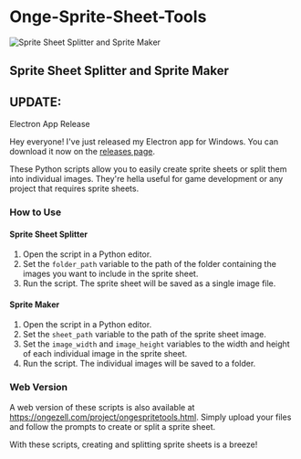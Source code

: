 # Onge-Sprite-Sheet-Tools

![Sprite Sheet Splitter and Sprite Maker](https://ongezell.com/logo.png)

## Sprite Sheet Splitter and Sprite Maker

## UPDATE: 

Electron App Release

Hey everyone! I've just released my Electron app for Windows. You can download it now on the [releases page](https://github.com/ongezell/Onge-Sprite-Sheet-Tools/releases). 


These Python scripts allow you to easily create sprite sheets or split them into individual images. They're hella useful for game development or any project that requires sprite sheets.

### How to Use

#### Sprite Sheet Splitter
1. Open the script in a Python editor.
2. Set the `folder_path` variable to the path of the folder containing the images you want to include in the sprite sheet.
3. Run the script. The sprite sheet will be saved as a single image file.

#### Sprite Maker
1. Open the script in a Python editor.
2. Set the `sheet_path` variable to the path of the sprite sheet image.
3. Set the `image_width` and `image_height` variables to the width and height of each individual image in the sprite sheet.
4. Run the script. The individual images will be saved to a folder.

### Web Version

A web version of these scripts is also available at https://ongezell.com/project/ongespritetools.html. Simply upload your files and follow the prompts to create or split a sprite sheet.

With these scripts, creating and splitting sprite sheets is a breeze!


